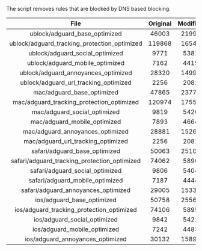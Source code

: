 The script removes rules that are blocked by DNS based blocking.


| File | Original | Modified |
|:----:|:-----:|:-----:|
| ublock/adguard_base_optimized | 46003 | 21991 |
| ublock/adguard_tracking_protection_optimized | 119868 | 16545 |
| ublock/adguard_social_optimized | 9771 | 5381 |
| ublock/adguard_mobile_optimized | 7162 | 4419 |
| ublock/adguard_annoyances_optimized | 28320 | 14994 |
| ublock/adguard_url_tracking_optimized | 2256 | 2081 |
| mac/adguard_base_optimized | 47865 | 23772 |
| mac/adguard_tracking_protection_optimized | 120974 | 17554 |
| mac/adguard_social_optimized | 9819 | 5420 |
| mac/adguard_mobile_optimized | 7893 | 4664 |
| mac/adguard_annoyances_optimized | 28881 | 15262 |
| mac/adguard_url_tracking_optimized | 2256 | 2081 |
| safari/adguard_base_optimized | 50063 | 25103 |
| safari/adguard_tracking_protection_optimized | 74062 | 5890 |
| safari/adguard_social_optimized | 9806 | 5404 |
| safari/adguard_mobile_optimized | 7187 | 4444 |
| safari/adguard_annoyances_optimized | 29005 | 15335 |
| ios/adguard_base_optimized | 50758 | 25567 |
| ios/adguard_tracking_protection_optimized | 74106 | 5895 |
| ios/adguard_social_optimized | 9842 | 5421 |
| ios/adguard_mobile_optimized | 7242 | 4483 |
| ios/adguard_annoyances_optimized | 30132 | 15894 |